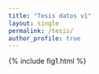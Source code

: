 ```yaml
---
title: "Tesis datos v1"
layout: single
permalink: /tesis/
author_profile: true
---
```

  
  
{% include fig1.html %}  


